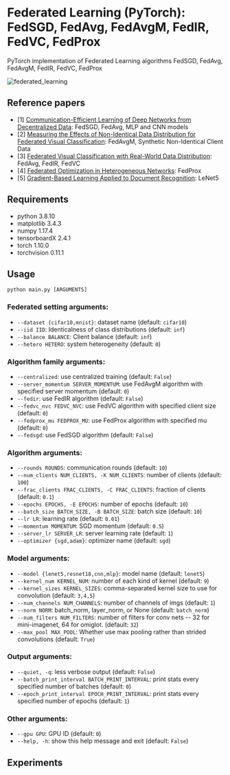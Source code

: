 # Federated Learning (PyTorch): FedSGD, FedAvg, FedAvgM, FedIR, FedVC, FedProx
PyTorch implementation of Federated Learning algorithms FedSGD, FedAvg, FedAvgM, FedIR, FedVC, FedProx

![federated_learning](https://1.bp.blogspot.com/-K65Ed68KGXk/WOa9jaRWC6I/AAAAAAAABsM/gglycD_anuQSp-i67fxER1FOlVTulvV2gCLcB/s1600/FederatedLearning_FinalFiles_Flow%2BChart1.png)

## Reference papers
* [1] [Communication-Efficient Learning of Deep Networks from Decentralized Data](https://arxiv.org/abs/1602.05629): FedSGD, FedAvg, MLP and CNN models
* [2] [Measuring the Effects of Non-Identical Data Distribution for Federated Visual Classification](https://arxiv.org/abs/1909.06335): FedAvgM, Synthetic Non-Identical Client Data
* [3] [Federated Visual Classification with Real-World Data Distribution](https://arxiv.org/abs/2003.08082): FedAvg, FedIR, FedVC
* [4] [Federated Optimization in Heterogeneous Networks](https://arxiv.org/abs/1812.06127): FedProx
* [5] [Gradient-Based Learning Applied to Document Recognition](https://axon.cs.byu.edu/~martinez/classes/678/Papers/Convolution_nets.pdf): LeNet5

## Requirements
* python 3.8.10
* matplotlib 3.4.3
* numpy 1.17.4
* tensorboardX 2.4.1
* torch 1.10.0
* torchvision 0.11.1

## Usage
```python main.py [ARGUMENTS]```

### Federated setting arguments:
* ```--dataset {cifar10,mnist}```:                     dataset name (default: ```cifar10```)
* ```--iid IID```:                                     Identicalness of class distributions (default: ```inf```)
* ```--balance BALANCE```:                             Client balance (default: ```inf```)
* ```--hetero HETERO```:                               system heterogeneity (default: ```0```)

### Algorithm family arguments:
* ```--centralized```:                                 use centralized training (default: ```False```)
* ```--server_momentum SERVER_MOMENTUM```:             use FedAvgM algorithm with specified server momentum (default: ```0```)
* ```--fedir```:                                       use FedIR algorithm (default: ```False```)
* ```--fedvc_nvc FEDVC_NVC```:                         use FedVC algorithm with specified client size (default: ```0```)
* ```--fedprox_mu FEDPROX_MU```:                       use FedProx algorithm with specified mu (default: ```0```)
* ```--fedsgd```:                                      use FedSGD algorithm (default: ```False```)

### Algorithm arguments:
* ```--rounds ROUNDS```:                               communication rounds (default: ```10```)
* ```--num_clients NUM_CLIENTS, -K NUM_CLIENTS```:     number of clients (default: ```100```)
* ```--frac_clients FRAC_CLIENTS, -C FRAC_CLIENTS```:  fraction of clients (default: ```0.1```)
* ```--epochs EPOCHS, -E EPOCHS```:                    number of epochs (default: ```10```)
* ```--batch_size BATCH_SIZE, -B BATCH_SIZE```:        batch size (default: ```10```)
* ```--lr LR```:                                       learning rate (default: ```0.01```)
* ```--momentum MOMENTUM```:                           SGD momentum (default: ```0.5```)
* ```--server_lr SERVER_LR```:                         server learning rate (default: ```1```)
* ```--optimizer {sgd,adam}```:                        optimizer name (default: ```sgd```)

### Model arguments:
* ```--model {lenet5,resnet18,cnn,mlp}```:             model name (default: ```lenet5```)
* ```--kernel_num KERNEL_NUM```:                       number of each kind of kernel (default: ```9```)
* ```--kernel_sizes KERNEL_SIZES```:                   comma-separated kernel size to use for convolution (default: ```3,4,5```)
* ```--num_channels NUM_CHANNELS```:                   number of channels of imgs (default: ```1```)
* ```--norm NORM```:                                   batch_norm, layer_norm, or None (default: ```batch_norm```)
* ```--num_filters NUM_FILTERS```:                     number of filters for conv nets -- 32 for mini-imagenet, 64 for omiglot. (default: ```32```)
* ```--max_pool MAX_POOL```:                           Whether use max pooling rather than strided convolutions (default: ```True```)

### Output arguments:
* ```--quiet, -q```:                                   less verbose output (default: ```False```)
* ```--batch_print_interval BATCH_PRINT_INTERVAL```:   print stats every specified number of batches (default: ```0```)
* ```--epoch_print_interval EPOCH_PRINT_INTERVAL```:   print stats every specified number of epochs (default: ```1```)

### Other arguments:
* ```--gpu GPU```:                                     GPU ID (default: ```0```)
* ```--help, -h```:                                    show this help message and exit (default: ```False```)

## Experiments
